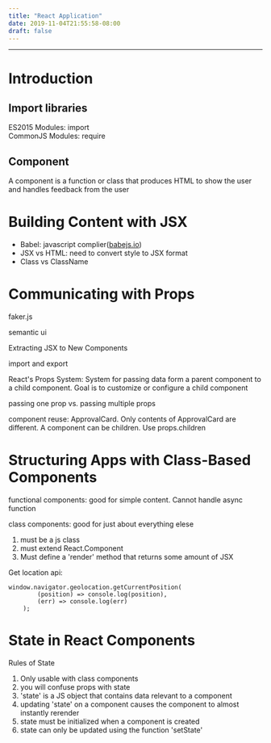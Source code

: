 ```yaml
---
title: "React Application"
date: 2019-11-04T21:55:58-08:00
draft: false
---
```


- - -
# Introduction
## Import libraries
ES2015 Modules: import </br>
CommonJS Modules: require

## Component 
A component is a function or class that produces HTML to show the user and handles feedback from the user

# Building Content with JSX
* Babel: javascript complier([babejs.io](babeljs.io))
* JSX vs HTML: need to convert style to JSX format
* Class vs ClassName

# Communicating with Props
faker.js

semantic ui

Extracting JSX to New Components

import and export

React's Props System: System for passing data form a parent component to a child component. Goal is to customize or configure a child component

passing one prop vs. passing multiple props

component reuse: ApprovalCard. Only contents of ApprovalCard are different. A component can be children. Use props.children

# Structuring Apps with Class-Based Components
functional components: good for simple content. Cannot handle async function

class components: good for just about everything elese

1. must be a js class
2. must extend React.Component 
3. Must define a 'render' method that returns some amount of JSX

Get location api: 
```
window.navigator.geolocation.getCurrentPosition(
        (position) => console.log(position),
        (err) => console.log(err)
    );
```


# State in React Components
Rules of State
1. Only usable with class components
2. you will confuse props with state
3. 'state' is a JS object that contains data relevant to a component 
4. updating 'state' on a component causes the component to almost instantly rerender
5. state must be initialized when a component is created
6. state can only be updated using the function 'setState'






















